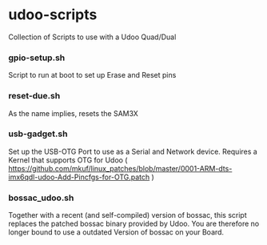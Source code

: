 # udoo-scripts
Collection of Scripts to use with a Udoo Quad/Dual

### gpio-setup.sh
Script to run at boot to set up Erase and Reset pins

### reset-due.sh
As the name implies, resets the SAM3X

### usb-gadget.sh
Set up the USB-OTG Port to use as a Serial and Network device.
Requires a Kernel that supports OTG for Udoo ( https://github.com/mkuf/linux_patches/blob/master/0001-ARM-dts-imx6qdl-udoo-Add-Pincfgs-for-OTG.patch )

### bossac_udoo.sh
Together with a recent (and self-compiled) version of bossac, this script replaces the patched bossac binary provided by Udoo.
You are therefore no longer bound to use a outdated Version of bossac on your Board.
